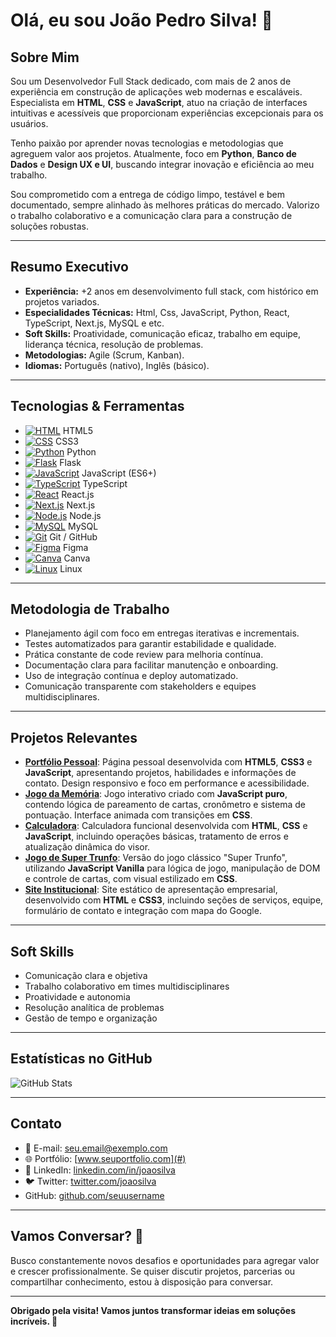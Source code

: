 # Olá, eu sou João Pedro Silva! 👋

## Sobre Mim

Sou um Desenvolvedor Full Stack dedicado, com mais de 2 anos de experiência em construção de aplicações web modernas e escaláveis. Especialista em **HTML**, **CSS** e **JavaScript**, atuo na criação de interfaces intuitivas e acessíveis que proporcionam experiências excepcionais para os usuários.

Tenho paixão por aprender novas tecnologias e metodologias que agreguem valor aos projetos. Atualmente, foco em **Python**, **Banco de Dados** e **Design UX e UI**, buscando integrar inovação e eficiência ao meu trabalho.

Sou comprometido com a entrega de código limpo, testável e bem documentado, sempre alinhado às melhores práticas do mercado. Valorizo o trabalho colaborativo e a comunicação clara para a construção de soluções robustas.

---

## Resumo Executivo

- **Experiência:** +2 anos em desenvolvimento full stack, com histórico em projetos variados.
- **Especialidades Técnicas:** Html, Css, JavaScript, Python, React, TypeScript, Next.js, MySQL e etc.
- **Soft Skills:** Proatividade, comunicação eficaz, trabalho em equipe, liderança técnica, resolução de problemas.
- **Metodologias:** Agile (Scrum, Kanban).
- **Idiomas:** Português (nativo), Inglês (básico).

---

## Tecnologias & Ferramentas

- [![HTML](https://img.shields.io/badge/HTML5-E34F26?style=flat-square&logo=html5&logoColor=white)](https://developer.mozilla.org/en-US/docs/Web/HTML) HTML5  
- [![CSS](https://img.shields.io/badge/CSS3-1572B6?style=flat-square&logo=css3&logoColor=white)](https://developer.mozilla.org/en-US/docs/Web/CSS) CSS3
- [![Python](https://img.shields.io/badge/Python-3776AB?style=flat-square&logo=python&logoColor=white)](https://www.python.org/) Python
- [![Flask](https://img.shields.io/badge/Flask-000000?style=flat-square&logo=flask&logoColor=white)](https://flask.palletsprojects.com/) Flask
- [![JavaScript](https://img.shields.io/badge/JavaScript-F7DF1E?style=flat-square&logo=javascript&logoColor=black)](https://developer.mozilla.org/en-US/docs/Web/JavaScript) JavaScript (ES6+)  
- [![TypeScript](https://img.shields.io/badge/TypeScript-3178C6?style=flat-square&logo=typescript&logoColor=white)](https://www.typescriptlang.org/) TypeScript  
- [![React](https://img.shields.io/badge/React-61DAFB?style=flat-square&logo=react&logoColor=black)](https://reactjs.org/) React.js  
- [![Next.js](https://img.shields.io/badge/Next.js-000000?style=flat-square&logo=next.js&logoColor=white)](https://nextjs.org/) Next.js  
- [![Node.js](https://img.shields.io/badge/Node.js-339933?style=flat-square&logo=node.js&logoColor=white)](https://nodejs.org/) Node.js  
- [![MySQL](https://img.shields.io/badge/MySQL-4479A1?style=flat-square&logo=mysql&logoColor=white)](https://dev.mysql.com/doc/) MySQL  
- [![Git](https://img.shields.io/badge/Git-F05032?style=flat-square&logo=git&logoColor=white)](https://git-scm.com/) Git / GitHub  
- [![Figma](https://img.shields.io/badge/Figma-000000?style=flat-square&logo=figma&logoColor=white)](https://www.figma.com/) Figma
- [![Canva](https://img.shields.io/badge/Canva-00C4CC?style=flat-square&logo=canva&logoColor=white)](https://www.canva.com/) Canva
- [![Linux](https://img.shields.io/badge/Linux-FCC624?style=flat-square&logo=linux&logoColor=black)](https://www.kernel.org/) Linux

---

## Metodologia de Trabalho

- Planejamento ágil com foco em entregas iterativas e incrementais.
- Testes automatizados para garantir estabilidade e qualidade.
- Prática constante de code review para melhoria contínua.
- Documentação clara para facilitar manutenção e onboarding.
- Uso de integração contínua e deploy automatizado.
- Comunicação transparente com stakeholders e equipes multidisciplinares.

---

## Projetos Relevantes

- [**Portfólio Pessoal**](#): Página pessoal desenvolvida com **HTML5**, **CSS3** e **JavaScript**, apresentando projetos, habilidades e informações de contato. Design responsivo e foco em performance e acessibilidade.
- [**Jogo da Memória**](#): Jogo interativo criado com **JavaScript puro**, contendo lógica de pareamento de cartas, cronômetro e sistema de pontuação. Interface animada com transições em **CSS**.
- [**Calculadora**](#): Calculadora funcional desenvolvida com **HTML**, **CSS** e **JavaScript**, incluindo operações básicas, tratamento de erros e atualização dinâmica do visor.
- [**Jogo de Super Trunfo**](#): Versão do jogo clássico "Super Trunfo", utilizando **JavaScript Vanilla** para lógica de jogo, manipulação de DOM e controle de cartas, com visual estilizado em **CSS**.
- [**Site Institucional**](#): Site estático de apresentação empresarial, desenvolvido com **HTML** e **CSS3**, incluindo seções de serviços, equipe, formulário de contato e integração com mapa do Google.


---

## Soft Skills

- Comunicação clara e objetiva
- Trabalho colaborativo em times multidisciplinares
- Proatividade e autonomia
- Resolução analítica de problemas
- Gestão de tempo e organização

---

## Estatísticas no GitHub

![GitHub Stats](#)

---

## Contato

- 📧 E-mail: [seu.email@exemplo.com](#)
- 🌐 Portfólio: [www.seuportfolio.com](#)
- 💼 LinkedIn: [linkedin.com/in/joaosilva](#)
- 🐦 Twitter: [twitter.com/joaosilva](#)
- GitHub: [github.com/seuusername](#)

---

## Vamos Conversar? 🤝

Busco constantemente novos desafios e oportunidades para agregar valor e crescer profissionalmente. Se quiser discutir projetos, parcerias ou compartilhar conhecimento, estou à disposição para conversar.

---

**Obrigado pela visita! Vamos juntos transformar ideias em soluções incríveis. 🚀**

<!--
**JoaoPedroSilvaDEV2024/JoaoPedroSilvaDEV2024** is a ✨ _special_ ✨ repository because its `README.md` (this file) appears on your GitHub profile.

Here are some ideas to get you started:

- 🔭 I’m currently working on ...
- 🌱 I’m currently learning ...
- 👯 I’m looking to collaborate on ...
- 🤔 I’m looking for help with ...
- 💬 Ask me about ...
- 📫 How to reach me: ...
- 😄 Pronouns: ...
- ⚡ Fun fact: ...
-->
